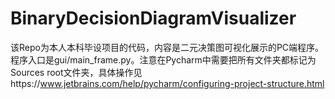 # BinaryDecisionDiagramVisualizer
该Repo为本人本科毕设项目的代码，内容是二元决策图可视化展示的PC端程序。程序入口是gui/main_frame.py。注意在Pycharm中需要把所有文件夹都标记为Sources root文件夹，具体操作见https://www.jetbrains.com/help/pycharm/configuring-project-structure.html
